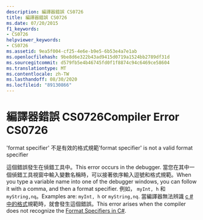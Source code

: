 ```yaml
---
description: 編譯器錯誤 CS0726
title: 編譯器錯誤 CS0726
ms.date: 07/20/2015
f1_keywords:
- CS0726
helpviewer_keywords:
- CS0726
ms.assetid: 9ea5f004-cf25-4e6e-b9e5-6b53e4a7e1ab
ms.openlocfilehash: 9be8d6e322b43ad9415d0719a1524bb2789df31d
ms.sourcegitcommit: d579fb5e4b46745fd0f1f8874c94c6469ce58604
ms.translationtype: MT
ms.contentlocale: zh-TW
ms.lasthandoff: 08/30/2020
ms.locfileid: "89130866"
---
```

# <a name="compiler-error-cs0726"></a><span data-ttu-id="2a0db-103">編譯器錯誤 CS0726</span><span class="sxs-lookup"><span data-stu-id="2a0db-103">Compiler Error CS0726</span></span>
<span data-ttu-id="2a0db-104">'format specifier' 不是有效的格式規範</span><span class="sxs-lookup"><span data-stu-id="2a0db-104">'format specifier' is not a valid format specifier</span></span>  
  
 <span data-ttu-id="2a0db-105">這個錯誤發生在偵錯工具中。</span><span class="sxs-lookup"><span data-stu-id="2a0db-105">This error occurs in the debugger.</span></span> <span data-ttu-id="2a0db-106">當您在其中一個偵錯工具視窗中輸入變數名稱時，可以接著依序輸入逗號和格式規範。</span><span class="sxs-lookup"><span data-stu-id="2a0db-106">When you type a variable name into one of the debugger windows, you can follow it with a comma, and then a format specifier.</span></span> <span data-ttu-id="2a0db-107">例如， `myInt, h` 和 `myString,nq`。</span><span class="sxs-lookup"><span data-stu-id="2a0db-107">Examples are: `myInt, h` or `myString,nq`.</span></span> <span data-ttu-id="2a0db-108">當編譯器無法辨識 [c # 中的格式](/visualstudio/debugger/format-specifiers-in-csharp)規範時，就會發生這個錯誤。</span><span class="sxs-lookup"><span data-stu-id="2a0db-108">This error arises when the compiler does not recognize the [Format Specifiers in C#](/visualstudio/debugger/format-specifiers-in-csharp).</span></span>
